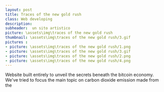 ```yaml
---
layout: post
title: Traces of the new gold rush
class: Web developing
description: 
subheader:  un sito artistico
picture: \assets\img\traces of the new gold rush
thumbnail: \assets\img\traces of the new gold rush/3.gif
pictures : 
- picture: \assets\img\traces of the new gold rush/1.png
- picture: \assets\img\traces of the new gold rush/3.gif
- picture: \assets\img\traces of the new gold rush/2.png
- picture: \assets\img\traces of the new gold rush/4.png
---
```


Website built entirely to unveil the secrets beneath the bitcoin economy. 
<BR>We've tried to focus the main topic on carbon dioxide emission made from the 